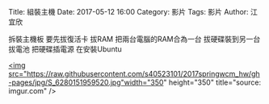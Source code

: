 Title:  組裝主機 
Date: 2017-05-12 16:00 
Category: 影片
Tags: 影片
Author: 江宜欣 
 
拆裝主機板
要先拔復活卡
拔RAM 把兩台電腦的RAM合為一台
拔硬碟裝到另一台
拔電池
把硬碟插電源 
在安裝Ubuntu

<a href="https://raw.githubusercontent.com/s40523101/2017springwcm_hw/gh-pages/jpg/S_6280151959520.jpg"><img src="https://raw.githubusercontent.com/s40523101/2017springwcm_hw/gh-pages/jpg/S_6280151959520.jpg"width="350" height="350" title="source: imgur.com" /></a>